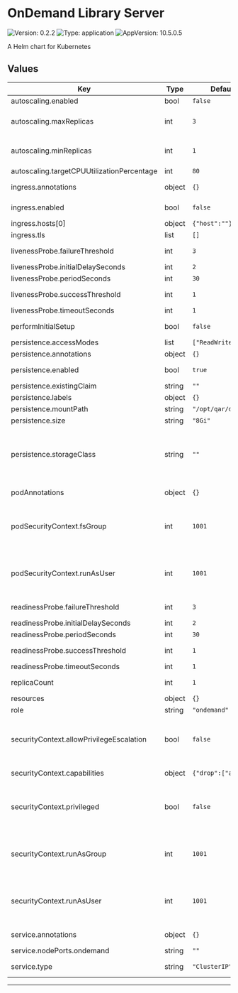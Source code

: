 # OnDemand Library Server

![Version: 0.2.2](https://img.shields.io/badge/Version-0.2.2-informational?style=flat-square) ![Type: application](https://img.shields.io/badge/Type-application-informational?style=flat-square) ![AppVersion: 10.5.0.5](https://img.shields.io/badge/AppVersion-10.5.0.5-informational?style=flat-square)

A Helm chart for Kubernetes

## Values

| Key | Type | Default | Description |
|-----|------|---------|-------------|
| autoscaling.enabled | bool | `false` | Enables the autoscaling feature. |
| autoscaling.maxReplicas | int | `3` | Defines the upper limit for the number of CMOD nodes that can be set by the autoscaling configuration. |
| autoscaling.minReplicas | int | `1` | Defines the lower limit for the number of CMOD nodes that can be set by the autoscaling configuration. |
| autoscaling.targetCPUUtilizationPercentage | int | `80` | Sets the Pod CPU usage target. |
| ingress.annotations | object | `{}` | Provide any additional annotations which may be required. |
| ingress.enabled | bool | `false` | Enables Ingress, a Kubernetes API object that provides external access and load balancing. |
| ingress.hosts[0] | object | `{"host":""}` | Defines the host(s) for this Ingress. |
| ingress.tls | list | `[]` | Defines the TLS-enabled host(s) and options. |
| livenessProbe.failureThreshold | int | `3` | Number of consecutive negative tests before declaring failure |
| livenessProbe.initialDelaySeconds | int | `2` | Initial delay before probing liveness |
| livenessProbe.periodSeconds | int | `30` | Period in seconds between liveness checks |
| livenessProbe.successThreshold | int | `1` | Number of consecutive positive tests before counting it as a success |
| livenessProbe.timeoutSeconds | int | `1` | Timeout in seconds for liveness checks |
| performInitialSetup | bool | `false` | Defines whether to create a batch job to perform initial setup processing. |
| persistence.accessModes | list | `["ReadWriteOnce"]` | PVC Access Mode for the CMOD data volume. |
| persistence.annotations | object | `{}` | Additional annotations, as required. |
| persistence.enabled | bool | `true` | Enable CMOD Library server data persistence using a PVC. |
| persistence.existingClaim | string | `""` | Name of an existing PVC to use. |
| persistence.labels | object | `{}` | Additional labels, as required. |
| persistence.mountPath | string | `"/opt/qar/data"` | The path the volume will be mounted at. |
| persistence.size | string | `"8Gi"` | PVC Storage Request for the CMOD data volume. |
| persistence.storageClass | string | `""` | If defined, storageClassName: \<storageClass\>. If set to "-", storageClassName: "", which disables dynamic provisioning. If undefined (the default) or set to null, no storageClassName spec is set, choosing the default provisioner. (gp2 on AWS, standard on GKE, AWS & OpenStack) |
| podAnnotations | object | `{}` | Provides the ability to customize the deployment using Kubernetes annotations. |
| podSecurityContext.fsGroup | int | `1001` | ref: [https://kubernetes.io/docs/concepts/policy/pod-security-policy/#volumes-and-file-systems](https://kubernetes.io/docs/concepts/policy/pod-security-policy/#volumes-and-file-systems). |
| podSecurityContext.runAsUser | int | `1001` | ref: [https://kubernetes.io/docs/concepts/policy/pod-security-policy/#users-and-groups](https://kubernetes.io/docs/concepts/policy/pod-security-policy/#users-and-groups). |
| readinessProbe.failureThreshold | int | `3` | Number of consecutive negative tests before declaring failure |
| readinessProbe.initialDelaySeconds | int | `2` | Initial delay before probing readiness |
| readinessProbe.periodSeconds | int | `30` | Period in seconds between readiness checks |
| readinessProbe.successThreshold | int | `1` | Number of consecutive positive tests before counting it as a success |
| readinessProbe.timeoutSeconds | int | `1` | Timeout in seconds for readiness checks |
| replicaCount | int | `1` | Defines the number of replicas to be created after deployment. |
| resources | object | `{}` |  |
| role | string | `"ondemand"` | QAR component designation. |
| securityContext.allowPrivilegeEscalation | bool | `false` | ref: [https://kubernetes.io/docs/concepts/policy/pod-security-policy/#privilege-escalation](https://kubernetes.io/docs/concepts/policy/pod-security-policy/#privilege-escalation). |
| securityContext.capabilities | object | `{"drop":["all"]}` | The default (recommended) configuration prohibits all Linux capabilities. |
| securityContext.privileged | bool | `false` | ref: [https://kubernetes.io/docs/concepts/policy/pod-security-policy/#privileged](https://kubernetes.io/docs/concepts/policy/pod-security-policy/#privilege). |
| securityContext.runAsGroup | int | `1001` | ref: [https://kubernetes.io/docs/concepts/policy/pod-security-policy/#capabilities](https://kubernetes.io/docs/concepts/policy/pod-security-policy/#capabilities). |
| securityContext.runAsUser | int | `1001` | ref: [https://kubernetes.io/docs/concepts/policy/pod-security-policy/#users-and-groups](https://kubernetes.io/docs/concepts/policy/pod-security-policy/#users-and-groups). |
| service.annotations | object | `{}` | Provide any additional annotations which may be required. |
| service.nodePorts.ondemand | string | `""` | Node port for CMOD |
| service.type | string | `"ClusterIP"` | Defines the value for the Kubernetes service object \[ClusterIP\|LoadBalancer\|NodePort\]. |
----------------------------------------------
